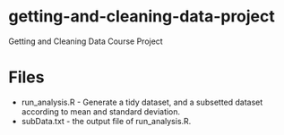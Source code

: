 # getting-and-cleaning-data-project
Getting and Cleaning Data Course Project

# Files

* run_analysis.R - Generate a tidy dataset, and a subsetted dataset according to mean and standard deviation.
* subData.txt - the output file of run_analysis.R.
